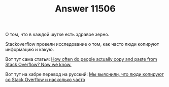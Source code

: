 ﻿---
title: "Answer 11506"
se.owner.user_id: 213987
se.owner.display_name: "A K"
se.owner.link: "https://ru.meta.stackoverflow.com/users/213987/a-k"
se.answer_id: 11506
se.question_id: 11472
se.post_type: answer
se.is_accepted: False
---
<p>О том, что в каждой шутке есть здравое зерно.</p>
<p>Stackoverflow провели исследование о том, как часто люди копируют информацию и какую.</p>
<p>Вот тут сама статья: <a href="https://stackoverflow.blog/2021/04/19/how-often-do-people-actually-copy-and-paste-from-stack-overflow-now-we-know/">How often do people actually copy and paste from Stack Overflow? Now we know.</a></p>
<p>Вот тут на хабре перевод на русский: <a href="https://habr.com/en/company/productivity_inside/blog/553890/" rel="nofollow noreferrer">Мы выяснили, что люди копируют со Stack Overflow и насколько часто</a></p>
